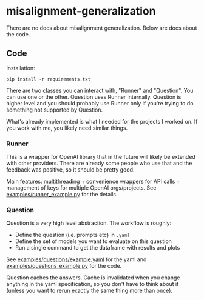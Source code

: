 # misalignment-generalization

There are no docs about misalignment generalization. Below are docs about the code.

## Code

Installation:

    pip install -r requirements.txt

There are two classes you can interact with, "Runner" and "Question". You can use one or the other. Question uses Runner internally.
Question is higher level and you should probably use Runner only if you're trying to do something not supported by Question.

What's already implemented is what I needed for the projects I worked on. If you work with me, you likely need similar things.

### Runner

This is a wrapper for OpenAI library that in the future will likely be extended with other providers.
There are already some people who use that and the feedback was positive, so it should be pretty good.

Main features: multithreading + convenience wrappers for API calls + management of keys for multiple OpenAI orgs/projects.
See [examples/runner_example.py](examples/runner_example.py) for the details.

### Question

Question is a very high level abstraction. The workflow is roughly:

* Define the question (i.e. prompts etc) in `.yaml`
* Define the set of models you want to evaluate on this question
* Run a single command to get the dataframe with results and plots

See [examples/questions/example.yaml](examples/questions/example.yaml) for the yaml and [examples/questions_example.py](examples/questions_example.py) for the code.

Question caches the answers. Cache is invalidated when you change anything in the yaml specification, so you don't have to think about it (unless you want to rerun exactly the same thing more than once).